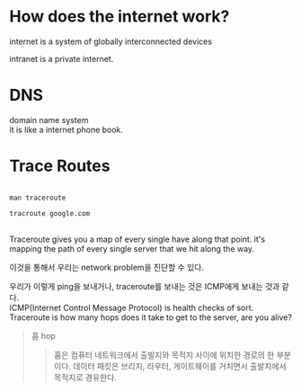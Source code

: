 # How does the internet work?

internet is a system of globally interconnected devices

intranet is a private internet.

# DNS

domain name system  
it is like a internet phone book.

# Trace Routes

<pre>
<code>
man traceroute 

tracroute google.com
</code>
</pre>

Traceroute gives you a map of every single have along that point.
it's mapping the path of every single server that we hit along the way.

이것을 통해서 우리는 network problem을 진단할 수 있다.

우리가 이렇게 ping을 보내거나, traceroute를 보내는 것은
ICMP에게 보내는 것과 같다.  
ICMP(Internet Control Message Protocol) is health checks of sort.  
Traceroute is how many hops does it take to get to the server, are you alive?

> 홉 hop
>
> > 홉은 컴퓨터 네트워크에서 출발지와 목적지 사이에 위치한 경로의 한 부분이다. 데이터 패킷은 브리지, 라우터, 게이트웨이를 거치면서 출발지에서 목적지로 경유한다.
